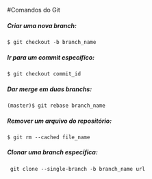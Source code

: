 #Comandos do Git

##### Criar uma nova branch:
<code>$ git checkout -b branch_name</code>

##### Ir para um commit específico:
<code>$ git checkout commit_id </code>

##### Dar merge em duas branchs:
<code>(master)$ git rebase branch_name</code>

##### Remover um arquivo do repositório:
<code>$ git rm --cached file_name </code>

##### Clonar uma branch específica:
<code> git clone --single-branch -b branch_name url </code>
